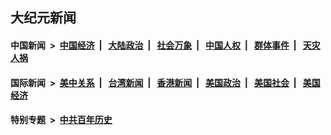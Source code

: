 ## 大纪元新闻

#### 中国新闻 &nbsp;>&nbsp; [中国经济](indexes/ncid283/README.md?07230845) &nbsp;| &nbsp; [大陆政治](indexes/ncid277/README.md?07230845) &nbsp;| &nbsp; [社会万象](indexes/ncid282/README.md?07230845) &nbsp;| &nbsp; [中国人权](indexes/ncid278/README.md?07230845) &nbsp;| &nbsp; [群体事件](indexes/ncid279/README.md?07230845) &nbsp;| &nbsp; [天灾人祸](indexes/ncid280/README.md?07230845)

#### 国际新闻 &nbsp;>&nbsp; [美中关系](indexes/nf1412576/README.md?07230845) &nbsp;| &nbsp; [台湾新闻](indexes/ncid1349361/README.md?07230845) &nbsp;| &nbsp; [香港新闻](indexes/ncid1349362/README.md?07230845) &nbsp;| &nbsp; [美国政治](indexes/ncid1078159/README.md?07230845) &nbsp;| &nbsp; [美国社会](indexes/ncid1078160/README.md?07230845) &nbsp;| &nbsp; [美国经济](indexes/ncid1078158/README.md?07230845)

#### 特别专题 &nbsp;>&nbsp; [中共百年历史](https://github.com/easy2view/epoch-special/blob/master/README.md?07230845)  
